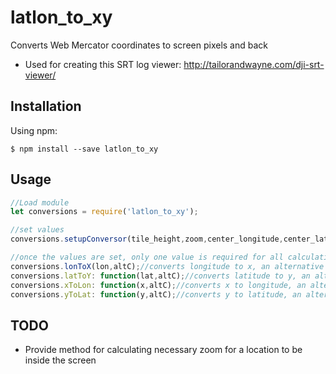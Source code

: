 # latlon_to_xy
Converts Web Mercator coordinates to screen pixels and back

- Used for creating this SRT log viewer: http://tailorandwayne.com/dji-srt-viewer/

## Installation

Using npm:
```shell
$ npm install --save latlon_to_xy
```

## Usage
```js
//Load module
let conversions = require('latlon_to_xy');

//set values
conversions.setupConversor(tile_height,zoom,center_longitude,center_latitude);

//once the values are set, only one value is required for all calculations, and an alternative center value is optional
conversions.lonToX(lon,altC);//converts longitude to x, an alternative center can be provided in lon units
conversions.latToY: function(lat,altC);//converts latitude to y, an alternative center can be provided in lat units
conversions.xToLon: function(x,altC);//converts x to longitude, an alternative center can be provided in lon units
conversions.yToLat: function(y,altC);//converts y to latitude, an alternative center can be provided in lat units
```

## TODO
- Provide method for calculating necessary zoom for a location to be inside the screen

